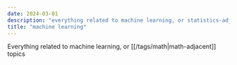 ```yaml
---
date: 2024-03-01
description: "everything related to machine learning, or statistics-adjacent topics"
title: "machine learning"
---
```


Everything related to machine learning, or [[/tags/math|math-adjacent]] topics
